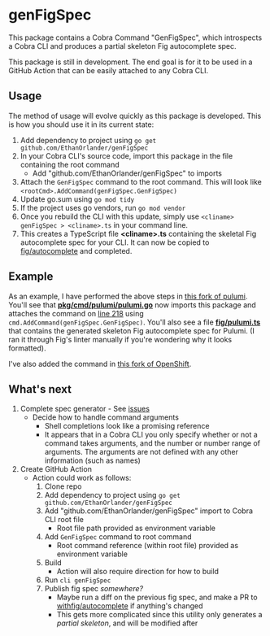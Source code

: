 # genFigSpec

This package contains a Cobra Command "GenFigSpec", which introspects a Cobra CLI and produces a partial skeleton Fig autocomplete spec.

This package is still in development. The end goal is for it to be used in a GitHub Action that can be easily attached to any Cobra CLI.

## Usage

The method of usage will evolve quickly as this package is developed. This is how you should use it in its current state:

1. Add dependency to project using `go get github.com/EthanOrlander/genFigSpec`
2. In your Cobra CLI's source code, import this package in the file containing the root command
    - Add "github.com/EthanOrlander/genFigSpec" to imports
3. Attach the `GenFigSpec` command to the root command. This will look like `<rootCmd>.AddCommand(genFigSpec.GenFigSpec)`
4. Update go.sum using `go mod tidy`
5. If the project uses go vendors, run `go mod vendor`
6. Once you rebuild the CLI with this update, simply use `<cliname> genFigSpec > <cliname>.ts` in your command line.
7. This creates a TypeScript file **\<cliname\>.ts** containing the skeletal Fig autocomplete spec for your CLI. It can now be copied to [fig/autocomplete](https://github.com/withfig/autocomplete) and completed.

## Example

As an example, I have performed the above steps in [this fork of pulumi](https://github.com/EthanOrlander/pulumi/tree/genFigSpec).
You'll see that [**pkg/cmd/pulumi/pulumi.go**](https://github.com/EthanOrlander/pulumi/blob/genFigSpec/pkg/cmd/pulumi/pulumi.go#L39) now imports this package and attaches the command on [line 218](https://github.com/EthanOrlander/pulumi/blob/genFigSpec/pkg/cmd/pulumi/pulumi.go#L218) using `cmd.AddCommand(genFigSpec.GenFigSpec)`.
You'll also see a file [**fig/pulumi.ts**](https://github.com/EthanOrlander/pulumi/blob/genFigSpec/fig/pulumi.ts) that contains the generated skeleton Fig autocomplete spec for Pulumi. (I ran it through Fig's linter manually if you're wondering why it looks formatted).

I've also added the command in [this fork of OpenShift](https://github.com/EthanOrlander/oc/tree/genFigSpec).

## What's next

1. Complete spec generator - See [issues](https://github.com/EthanOrlander/genFigSpec/issues)
    - Decide how to handle command arguments
      - Shell completions look like a promising reference
      - It appears that in a Cobra CLI you only specify whether or not a command takes arguments, and the number or number range of arguments. The arguments are not defined with any other information (such as names)
2. Create GitHub Action
    - Action could work as follows:
      1. Clone repo
      2. Add dependency to project using `go get github.com/EthanOrlander/genFigSpec`
      3. Add "github.com/EthanOrlander/genFigSpec" import to Cobra CLI root file
         - Root file path provided as environment variable
      4. Add `GenFigSpec` command to root command
         - Root command reference (within root file) provided as environment variable
      5. Build
         - Action will also require direction for how to build
      6. Run `cli genFigSpec`
      7. Publish fig spec *somewhere?*
         - Maybe run a diff on the previous fig spec, and make a PR to [withfig/autocomplete](https://github.com/withfig/autocomplete) if anything's changed
         - This gets more complicated since this utility only generates a *partial skeleton*, and will be modified after
